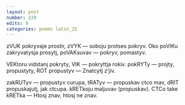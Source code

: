 ```yaml
---
layout: post
number: 229
edits: 9
categories: poems latin_25
---
```


zVUK pokryvaje prostir,
zVYK — soboju protses pokryv.
Oko poVIKu zakryvatysja prosytj,
poVAKsuvav — pokryv, pomastyv.

VEKtoru vidstanj pokryty,
VIK — pokryttja rokiv. 
pokRYTy — projty, propustyty,
ROT propustyv —
Znatcytj z’jiv.

zakRUTyv — propustyv curupa,
tRATyv — propuskav ctco mav, 
dRIT propuskajutj, jak ctcupa.
kRETkoju maljuvav 
(propuskav).
CTCo take kRETka —
Htosj znav, htosj ne znav.
